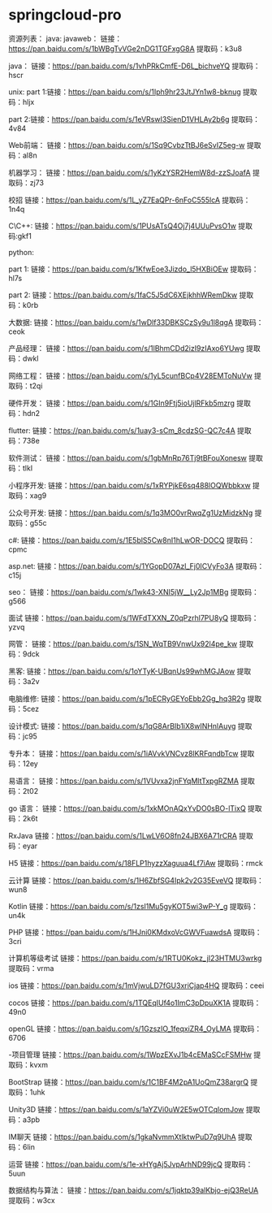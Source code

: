 # springcloud-pro
资源列表：
java:
javaweb： 链接：https://pan.baidu.com/s/1bWBgTvVGe2nDG1TGFxgG8A 提取码：k3u8

java： 链接：https://pan.baidu.com/s/1vhPRkCmfE-D6L_bichveYQ 提取码：hscr

unix:
part 1:链接：https://pan.baidu.com/s/1Iph9hr23JtJYn1w8-bknug 提取码：hljx

part 2:链接：https://pan.baidu.com/s/1eVRswI3SienD1VHLAy2b6g 提取码：4v84

Web前端： 链接：https://pan.baidu.com/s/1Sq9CvbzTtBJ6eSvIZ5eg-w 提取码：al8n

机器学习： 链接：https://pan.baidu.com/s/1yKzYSR2HemW8d-zzSJoafA 提取码：zj73

校招 链接：https://pan.baidu.com/s/1L_yZ7EaQPr-6nFoC555lcA 提取码：1n4q

C\C++: 链接：https://pan.baidu.com/s/1PUsATsQ4Oj7j4UUuPvsO1w 提取码:gkf1

python:

part 1: 链接：https://pan.baidu.com/s/1KfwEoe3Jizdo_l5HXBiOEw 提取码：hl7s

part 2: 链接：https://pan.baidu.com/s/1faC5J5dC6XEjkhhWRemDkw 提取码：k0rb

大数据: 链接：https://pan.baidu.com/s/1wDlf33DBKSCzSy9u1l8qgA 提取码：ceok

产品经理： 链接：https://pan.baidu.com/s/1lBhmCDd2izI9zIAxo6YUwg 提取码：dwkl

网络工程： 链接：https://pan.baidu.com/s/1yL5cunfBCp4V28EMToNuVw 提取码：t2qi

硬件开发： 链接：https://pan.baidu.com/s/1GIn9Ftj5ioUjlRFkb5mzrg 提取码：hdn2

flutter: 链接：https://pan.baidu.com/s/1uay3-sCm_8cdzSG-QC7c4A 提取码：738e

软件测试： 链接：https://pan.baidu.com/s/1gbMnRp76Tj9tBFouXonesw 提取码：tlkl

小程序开发: 链接：https://pan.baidu.com/s/1xRYPjkE6sq488lOQWbbkxw 提取码：xag9

公众号开发: 链接：https://pan.baidu.com/s/1q3MO0vrRwqZg1UzMidzkNg 提取码：g55c

c#: 链接：https://pan.baidu.com/s/1E5blS5Cw8nI1hLwOR-DOCQ 提取码：cpmc

asp.net: 链接：https://pan.baidu.com/s/1YGopD07Azl_Fj0ICVyFo3A 提取码：c15j

seo： 链接：https://pan.baidu.com/s/1wk43-XNI5jW__Ly2Jp1MBg 提取码：g566

面试 链接：https://pan.baidu.com/s/1WFdTXXN_Z0qPzrhl7PU8yQ 提取码：yzvq

网管： 链接：https://pan.baidu.com/s/1SN_WqTB9VnwUx92l4pe_kw 提取码：9dck

黑客: 链接：https://pan.baidu.com/s/1oYTyK-UBqnUs99whMGJAow 提取码：3a2v

电脑维修: 链接：https://pan.baidu.com/s/1pECRyGEYoEbb2Gg_hq3R2g 提取码：5cez

设计模式: 链接：https://pan.baidu.com/s/1qG8ArBIb1iX8wINHnlAuyg 提取码：jc95

专升本： 链接：https://pan.baidu.com/s/1iAVvkVNCvz8lKRFqndbTcw 提取码：12ey

易语言： 链接：https://pan.baidu.com/s/1VUvxa2jnFYqMltTxpgRZMA 提取码：2t02

go 语言： 链接：https://pan.baidu.com/s/1xkMOnAQxYvDO0sBO-lTixQ 提取码：2k6t

RxJava 链接：https://pan.baidu.com/s/1LwLV6O8fn24JBX6A71rCRA 提取码：eyar

H5 链接：https://pan.baidu.com/s/18FLP1hyzzXaguua4Lf7iAw 提取码：rmck

云计算 链接：https://pan.baidu.com/s/1H6ZbfSG4Ipk2v2G35EveVQ 提取码：wun8

Kotlin 链接：https://pan.baidu.com/s/1zsI1Mu5gyKOT5wi3wP-Y_g 提取码：un4k

PHP 链接：https://pan.baidu.com/s/1HJni0KMdxoVcGWVFuawdsA 提取码：3cri

计算机等级考试 链接：https://pan.baidu.com/s/1RTU0Kokz_jI23HTMU3wrkg 提取码：vrma

ios 链接：https://pan.baidu.com/s/1mVjwuLD7fGU3xriCjap4HQ 提取码：ceei

cocos 链接：https://pan.baidu.com/s/1TQEqIUf4o1ImC3pDpuXK1A 提取码：49n0

openGL 链接：https://pan.baidu.com/s/1GzszIO_1feqxiZR4_OyLMA 提取码：6706

-项目管理 链接：https://pan.baidu.com/s/1WpzEXvJ1b4cEMaSCcFSMHw 提取码：kvxm

BootStrap 链接：https://pan.baidu.com/s/1C1BF4M2pA1UoQmZ38argrQ 提取码：1uhk

Unity3D 链接：https://pan.baidu.com/s/1aYZVi0uW2E5wOTCqlomJow 提取码：a3pb

IM聊天 链接：https://pan.baidu.com/s/1gkaNvmmXtlktwPuD7q9UhA 提取码：6lin

运营 链接：https://pan.baidu.com/s/1e-xHYgAj5JvpArhND99jcQ 提取码：5uun

数据结构与算法： 链接：https://pan.baidu.com/s/1jqktp39alKbjo-ejQ3ReUA 提取码：w3cx
